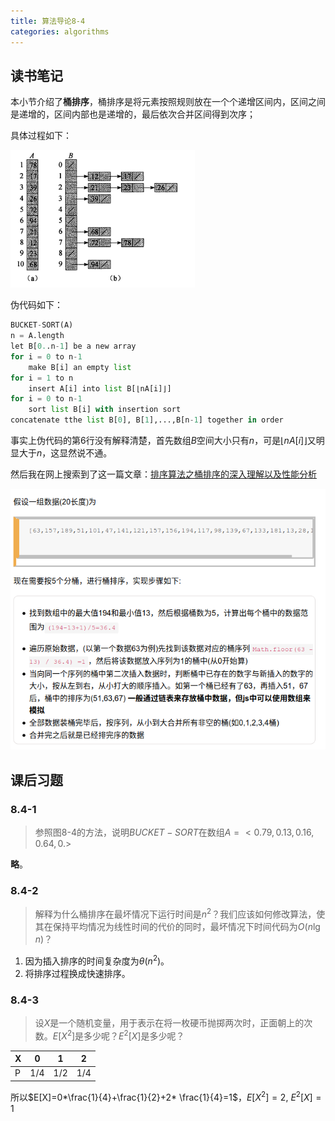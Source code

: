 ```yaml
---
title: 算法导论8-4
categories: algorithms
---
```


## 读书笔记

本小节介绍了**桶排序**，桶排序是将元素按照规则放在一个个递增区间内，区间之间是递增的，区间内部也是递增的，最后依次合并区间得到次序；

具体过程如下：

![桶排序过程](../assets/images/2020/01/02/bucket_sort_process.png)

伪代码如下：

```python
BUCKET-SORT(A)
n = A.length
let B[0..n-1] be a new array
for i = 0 to n-1
	make B[i] an empty list
for i = 1 to n
	insert A[i] into list B[⌊nA[i]⌋]
for i = 0 to n-1
	sort list B[i] with insertion sort
concatenate tthe list B[0], B[1],...,B[n-1] together in order
```

事实上伪代码的第$6$行没有解释清楚，首先数组$B$空间大小只有$n$，可是$\lfloor nA[i] \rfloor$又明显大于$n$，这显然说不通。

然后我在网上搜索到了这一篇文章：[排序算法之桶排序的深入理解以及性能分析](https://dailc.github.io/2016/12/03/baseKnowlenge_algorithm_sort_bucketSort.html)

![](../assets/images/2020/01/02/bucket_sort_test.png)

## 课后习题

### 8.4-1

> 参照图8-4的方法，说明$BUCKET-SORT$在数组$A=<0.79, 0.13, 0.16, 0.64, 0.>$

**略**。

### 8.4-2

> 解释为什么桶排序在最坏情况下运行时间是$n^2$？我们应该如何修改算法，使其在保持平均情况为线性时间的代价的同时，最坏情况下时间代码为$O(n\lg{n})$？

1. 因为插入排序的时间复杂度为$\theta(n^2)$。
2. 将排序过程换成快速排序。

### 8.4-3

> 设$X$是一个随机变量，用于表示在将一枚硬币抛掷两次时，正面朝上的次数。$E[X^2]$是多少呢？$E^2[X]$是多少呢？

| X    | 0    | 1    | 2    |
| ---- | ---- | ---- | ---- |
| P    | 1/4  | 1/2  | 1/4  |

所以$E[X]=0*\frac{1}{4}+\frac{1}{2}+2* \frac{1}{4}=1$，$E[X^2]=2$, $E^2[X]=1$

